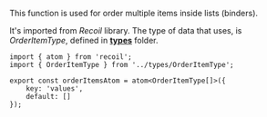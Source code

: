 This function is used for order multiple items inside lists (binders).

It's imported from _Recoil_ library. The type of data that uses, is _OrderItemType_, defined in **[types](../types)** folder.

```tsx
import { atom } from 'recoil';
import { OrderItemType } from '../types/OrderItemType';

export const orderItemsAtom = atom<OrderItemType[]>({
    key: 'values',
    default: []
});
```